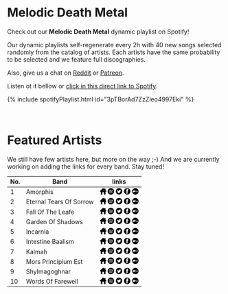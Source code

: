 # Melodic Death Metal

Check out our **Melodic Death Metal** dynamic playlist on Spotify!

Our dynamic playlists self-regenerate every 2h with 40 new songs selected randomly from the catalog of artists. Each artists have the same probability to be selected and we feature full discographies.

Also, give us a chat on [Reddit](https://www.reddit.com/r/RadioNinjaPirata/comments/if1etd/melodic_death_metal/) or [Patreon](https://www.patreon.com/radioninjapirata).

Listen ot it bellow or [click in this direct link to Spotify](https://open.spotify.com/playlist/3pTBorAd7ZzZleo4997Eki?si=l2HH0wybTD6IdItZpwW75Q).

{% include spotifyPlaylist.html id="3pTBorAd7ZzZleo4997Eki" %}

<br>

# Featured Artists

We still have few artists here, but more on the way ;-) And we are currently working on adding the links for every band. Stay tuned!

No. | Band | links
--- | ---- | -----
1 | Amorphis | <a href="http://www.amorphis.net/" target="_blank"><img src="assets/others_home_button.png" alt="home" height="15" width="15" /></a> <a href="https://open.spotify.com/artist/2UOVgpgiNTC6KK0vSC77aD?si=5dOsqFZNSQ6OcfCepXh07g" target="_blank"><img src="assets/spotify_button.png" alt="spotify" height="15" width="15" /></a> <a href="https://twitter.com/amorphis" target="_blank"><img src="assets/twitter_button.png" alt="twitter" height="15" width="15" /></a> <a href="https://www.facebook.com/amorphis" target="_blank"><img src="assets/facebook_button.png" alt="facebook" height="15" width="15" /></a> <a href="https://None.bandcamp.com" target="_blank"><img src="assets/bandcamp_button.png" alt="bandcamp" height="15" width="15" /></a>
2 | Eternal Tears Of Sorrow | <a href="http://eternaltears.fi/" target="_blank"><img src="assets/others_home_button.png" alt="home" height="15" width="15" /></a> <a href="https://open.spotify.com/artist/3rdFnKhyWhTivuBFSH4YT3?si=M60o_rFeQBCBIHSzaRSRQQ" target="_blank"><img src="assets/spotify_button.png" alt="spotify" height="15" width="15" /></a> <a href="https://twitter.com/etosofficial" target="_blank"><img src="assets/twitter_button.png" alt="twitter" height="15" width="15" /></a> <a href="https://www.facebook.com/etosofficial" target="_blank"><img src="assets/facebook_button.png" alt="facebook" height="15" width="15" /></a> <a href="https://None.bandcamp.com" target="_blank"><img src="assets/bandcamp_button.png" alt="bandcamp" height="15" width="15" /></a>
3 | Fall Of The Leafe | <a href="None" target="_blank"><img src="assets/others_home_button.png" alt="home" height="15" width="15" /></a> <a href="https://open.spotify.com/artist/74wuD78VWnyGSwDvVtrQwn?si=TGUER7bBTAiP_I9MO24Mlw" target="_blank"><img src="assets/spotify_button.png" alt="spotify" height="15" width="15" /></a> <a href="https://twitter.com/None" target="_blank"><img src="assets/twitter_button.png" alt="twitter" height="15" width="15" /></a> <a href="https://www.facebook.com/None" target="_blank"><img src="assets/facebook_button.png" alt="facebook" height="15" width="15" /></a> <a href="https://None.bandcamp.com" target="_blank"><img src="assets/bandcamp_button.png" alt="bandcamp" height="15" width="15" /></a>
4 | Garden Of Shadows | <a href="None" target="_blank"><img src="assets/others_home_button.png" alt="home" height="15" width="15" /></a> <a href="https://open.spotify.com/artist/4iqNfe8W0nP9pEjLjljqEV?si=u6k9E2Z8Qni65IoqEIgmpw" target="_blank"><img src="assets/spotify_button.png" alt="spotify" height="15" width="15" /></a> <a href="https://twitter.com/None" target="_blank"><img src="assets/twitter_button.png" alt="twitter" height="15" width="15" /></a> <a href="https://www.facebook.com/None" target="_blank"><img src="assets/facebook_button.png" alt="facebook" height="15" width="15" /></a> <a href="https://None.bandcamp.com" target="_blank"><img src="assets/bandcamp_button.png" alt="bandcamp" height="15" width="15" /></a>
5 | Incarnia | <a href="https://myspace.com/incarnia" target="_blank"><img src="assets/others_home_button.png" alt="home" height="15" width="15" /></a> <a href="https://open.spotify.com/artist/4EdX0VsFpAj8iGs3HWbjcO?si=XS2A7DBzTVqhHuZtOZZEPw" target="_blank"><img src="assets/spotify_button.png" alt="spotify" height="15" width="15" /></a> <a href="https://twitter.com/Incarnia" target="_blank"><img src="assets/twitter_button.png" alt="twitter" height="15" width="15" /></a> <a href="https://www.facebook.com/None" target="_blank"><img src="assets/facebook_button.png" alt="facebook" height="15" width="15" /></a> <a href="https://None.bandcamp.com" target="_blank"><img src="assets/bandcamp_button.png" alt="bandcamp" height="15" width="15" /></a>
6 | Intestine Baalism | <a href="None" target="_blank"><img src="assets/others_home_button.png" alt="home" height="15" width="15" /></a> <a href="https://open.spotify.com/artist/2Z9z6GKa0UMW8NLx0nER8M?si=AZz71NqgQNOYwYX-s4z5Nw" target="_blank"><img src="assets/spotify_button.png" alt="spotify" height="15" width="15" /></a> <a href="https://twitter.com/#intestinebaalism" target="_blank"><img src="assets/twitter_button.png" alt="twitter" height="15" width="15" /></a> <a href="https://www.facebook.com/None" target="_blank"><img src="assets/facebook_button.png" alt="facebook" height="15" width="15" /></a> <a href="https://None.bandcamp.com" target="_blank"><img src="assets/bandcamp_button.png" alt="bandcamp" height="15" width="15" /></a>
7 | Kalmah | <a href="http://www.kalmah.com/" target="_blank"><img src="assets/others_home_button.png" alt="home" height="15" width="15" /></a> <a href="https://open.spotify.com/artist/2YPVtFn6SsYNntkmrdDpGF?si=zNjaQfrURgWk38vqufmc1A" target="_blank"><img src="assets/spotify_button.png" alt="spotify" height="15" width="15" /></a> <a href="https://twitter.com/kalmahofficial" target="_blank"><img src="assets/twitter_button.png" alt="twitter" height="15" width="15" /></a> <a href="https://www.facebook.com/kalmahofficial" target="_blank"><img src="assets/facebook_button.png" alt="facebook" height="15" width="15" /></a> <a href="https://None.bandcamp.com" target="_blank"><img src="assets/bandcamp_button.png" alt="bandcamp" height="15" width="15" /></a>
8 | Mors Principium Est | <a href="http://www.morsprincipiumest.com/" target="_blank"><img src="assets/others_home_button.png" alt="home" height="15" width="15" /></a> <a href="https://open.spotify.com/artist/1k0jnWb55QS6FjTU9LzMhi?si=RtVuBKYaR0uFJTZDW1WJrg" target="_blank"><img src="assets/spotify_button.png" alt="spotify" height="15" width="15" /></a> <a href="https://twitter.com/None" target="_blank"><img src="assets/twitter_button.png" alt="twitter" height="15" width="15" /></a> <a href="https://www.facebook.com/None" target="_blank"><img src="assets/facebook_button.png" alt="facebook" height="15" width="15" /></a> <a href="https://None.bandcamp.com" target="_blank"><img src="assets/bandcamp_button.png" alt="bandcamp" height="15" width="15" /></a>
9 | Shylmagoghnar | <a href="http://shylmagoghnar.com/" target="_blank"><img src="assets/others_home_button.png" alt="home" height="15" width="15" /></a> <a href="https://open.spotify.com/artist/0sfWl1dWLgEtMy9oFnNoDA?si=AxtEvhxQRKGtoqKDePfNeg" target="_blank"><img src="assets/spotify_button.png" alt="spotify" height="15" width="15" /></a> <a href="https://twitter.com/None" target="_blank"><img src="assets/twitter_button.png" alt="twitter" height="15" width="15" /></a> <a href="https://www.facebook.com/Shylmagoghnar" target="_blank"><img src="assets/facebook_button.png" alt="facebook" height="15" width="15" /></a> <a href="https://shylmagoghnar.bandcamp.com" target="_blank"><img src="assets/bandcamp_button.png" alt="bandcamp" height="15" width="15" /></a>
10 | Words Of Farewell | <a href="https://www.wordsoffarewell.com/" target="_blank"><img src="assets/others_home_button.png" alt="home" height="15" width="15" /></a> <a href="https://open.spotify.com/artist/1tcrgTKBUpGVRGnPz4breO?si=Ucx610EKTDKhIIiD5dhxGQ" target="_blank"><img src="assets/spotify_button.png" alt="spotify" height="15" width="15" /></a> <a href="https://twitter.com/WordsOfFarewell" target="_blank"><img src="assets/twitter_button.png" alt="twitter" height="15" width="15" /></a> <a href="https://www.facebook.com/wordsoffarewell" target="_blank"><img src="assets/facebook_button.png" alt="facebook" height="15" width="15" /></a> <a href="https://None.bandcamp.com" target="_blank"><img src="assets/bandcamp_button.png" alt="bandcamp" height="15" width="15" /></a>
